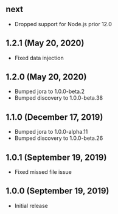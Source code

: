 ## next

- Dropped support for Node.js prior 12.0
## 1.2.1 (May 20, 2020)

- Fixed data injection

## 1.2.0 (May 20, 2020)

- Bumped jora to 1.0.0-beta.2
- Bumped discovery to 1.0.0-beta.38

## 1.1.0 (December 17, 2019)

- Bumped jora to 1.0.0-alpha.11
- Bumped discovery to 1.0.0-beta.26

## 1.0.1 (September 19, 2019)

- Fixed missed file issue

## 1.0.0 (September 19, 2019)

- Initial release
